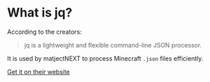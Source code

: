# What is jq?

According to the creators:
> jq is a lightweight and flexible command-line JSON processor. 


It is used by matjectNEXT to process Minecraft `.json` files efficiently.  

[Get it on their website](https://jqlang.github.io/jq/)